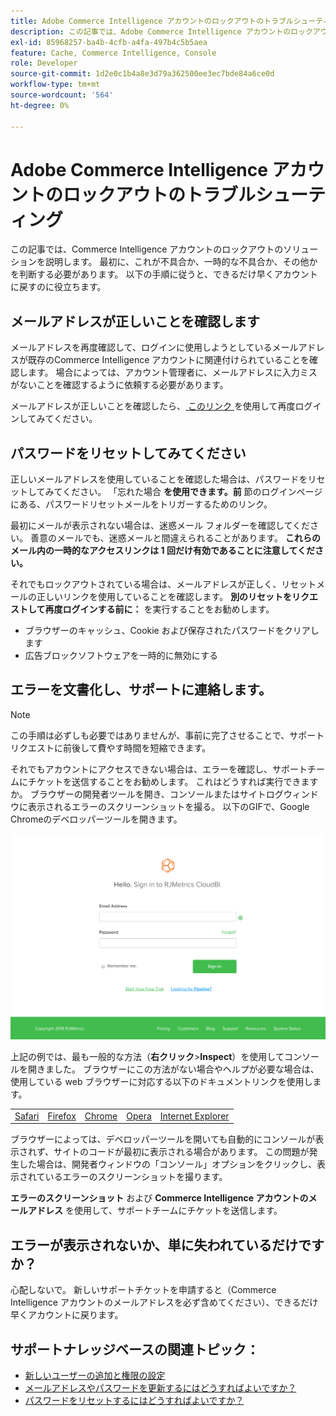 ```yaml
---
title: Adobe Commerce Intelligence アカウントのロックアウトのトラブルシューティング
description: この記事では、Adobe Commerce Intelligence アカウントのロックアウトのソリューションを説明します。 最初に、これが不具合か、一時的な不具合か、その他かを判断する必要があります。 以下の手順に従うと、できるだけ早くアカウントに戻すのに役立ちます。
exl-id: 85968257-ba4b-4cfb-a4fa-497b4c5b5aea
feature: Cache, Commerce Intelligence, Console
role: Developer
source-git-commit: 1d2e0c1b4a8e3d79a362500ee3ec7bde84a6ce0d
workflow-type: tm+mt
source-wordcount: '564'
ht-degree: 0%

---
```


# Adobe Commerce Intelligence アカウントのロックアウトのトラブルシューティング

<!--
BOB: Is this in TOC?
-->

この記事では、Commerce Intelligence アカウントのロックアウトのソリューションを説明します。 最初に、これが不具合か、一時的な不具合か、その他かを判断する必要があります。 以下の手順に従うと、できるだけ早くアカウントに戻すのに役立ちます。

## メールアドレスが正しいことを確認します

メールアドレスを再度確認して、ログインに使用しようとしているメールアドレスが既存のCommerce Intelligence アカウントに関連付けられていることを確認します。 場合によっては、アカウント管理者に、メールアドレスに入力ミスがないことを確認するように依頼する必要があります。

メールアドレスが正しいことを確認したら、[ このリンク ](https://dashboard.rjmetrics.com/v2/session/create#/) を使用して再度ログインしてみてください。

## パスワードをリセットしてみてください

正しいメールアドレスを使用していることを確認した場合は、パスワードをリセットしてみてください。 「忘れた場合 **を使用できます。前** 節のログインページにある、パスワードリセットメールをトリガーするためのリンク。

最初にメールが表示されない場合は、迷惑メール フォルダーを確認してください。 善意のメールでも、迷惑メールと間違えられることがあります。 **これらのメール内の一時的なアクセスリンクは 1 回だけ有効であることに注意してください。**

それでもロックアウトされている場合は、メールアドレスが正しく、リセットメールの正しいリンクを使用していることを確認します。 **別のリセットをリクエストして再度ログインする前に：** を実行することをお勧めします。

* ブラウザーのキャッシュ、Cookie および保存されたパスワードをクリアします
* 広告ブロックソフトウェアを一時的に無効にする

## エラーを文書化し、サポートに連絡します。

>[!NOTE]
>
>この手順は必ずしも必要ではありませんが、事前に完了させることで、サポートリクエストに前後して費やす時間を短縮できます。

それでもアカウントにアクセスできない場合は、エラーを確認し、サポートチームにチケットを送信することをお勧めします。 これはどうすれば実行できますか。 ブラウザーの開発者ツールを開き、コンソールまたはサイトログウィンドウに表示されるエラーのスクリーンショットを撮る。 以下のGIFで、Google Chromeのデベロッパーツールを開きます。

![Chromeのデベロッパーツールを開く ](assets/Opening_Chrome_dev_tools.gif)

上記の例では、最も一般的な方法（**右クリック**>**Inspect**）を使用してコンソールを開きました。 ブラウザーにこの方法がない場合やヘルプが必要な場合は、使用している web ブラウザーに対応する以下のドキュメントリンクを使用します。

<table>
<tbody>
<tr>
<td><a href="https://www.technipages.com/mac-os-x-enable-web-inspector-in-safari">Safari</a></td>
<td><a href="https://developer.mozilla.org/en-US/docs/Tools/Web_Console/Opening_the_Web_Console">Firefox</a></td>
<td><a href="https://developers.google.com/web/tools/chrome-devtools/?hl=en">Chrome</a></td>
<td><a href="https://www.opera.com/dragonfly/documentation/">Opera</a></td>
<td><a href="https://msdn.microsoft.com/en-us/library/gg589512(v=vs.85).aspx#OpeningTools">Internet Explorer</a></td>
</tr>
</tbody>
</table>

ブラウザーによっては、デベロッパーツールを開いても自動的にコンソールが表示されず、サイトのコードが最初に表示される場合があります。 この問題が発生した場合は、開発者ウィンドウの「コンソール」オプションをクリックし、表示されているエラーのスクリーンショットを撮ります。

**エラーのスクリーンショット** および **Commerce Intelligence アカウントのメールアドレス** を使用して、サポートチームにチケットを送信します。

## エラーが表示されないか、単に失われているだけですか？

心配しないで。 新しいサポートチケットを申請すると（Commerce Intelligence アカウントのメールアドレスを必ず含めてください）、できるだけ早くアカウントに戻ります。

## サポートナレッジベースの関連トピック：

* [ 新しいユーザーの追加と権限の設定 ](https://experienceleague.adobe.com/docs/commerce-business-intelligence/mbi/administrator/user-mgmt/user-management.html?lang=ja)
* [ メールアドレスやパスワードを更新するにはどうすればよいですか？](https://experienceleague.adobe.com/docs/commerce-business-intelligence/mbi/administrator/user-mgmt/create-user.html?lang=ja)
* [ パスワードをリセットするにはどうすればよいですか？](https://experienceleague.adobe.com/docs/commerce-business-intelligence/mbi/administrator/user-mgmt/reset-password.html?lang=ja)
